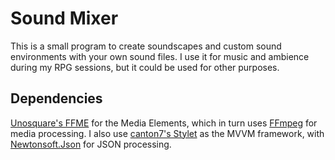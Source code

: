 # Sound Mixer

This is a small program to create soundscapes and custom sound environments with your own sound files.
I use it for music and ambience during my RPG sessions, but it could be used for other purposes.

## Dependencies

[Unosquare's FFME](https://github.com/unosquare/ffmediaelement) for the Media Elements, which in turn uses [FFmpeg](https://ffmpeg.org/) for media processing.
I also use [canton7's Stylet](https://github.com/canton7/Stylet) as the MVVM framework, with [Newtonsoft.Json](https://github.com/JamesNK/Newtonsoft.Json) for JSON processing.
